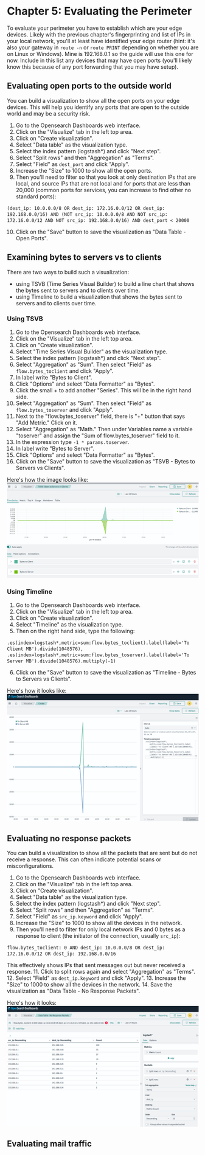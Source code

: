 # Chapter 5: Evaluating the Perimeter

To evaluate your perimeter you have to establish which are your edge devices. Likely with the previous chapter's fingerprinting and list of IPs in your local network, you'll at least have identified your edge router (hint: it's also your gateway in `route -n` or `route PRINT` depending on whether you are on Linux or Windows). Mine is 192.168.0.1 so the guide will use this one for now. Include in this list any devices that may have open ports (you'll likely know this because of any port forwarding that you may have setup).

## Evaluating open ports to the outside world
You can build a visualization to show all the open ports on your edge devices. This will help you identify any ports that are open to the outside world and may be a security risk.

1. Go to the Opensearch Dashboards web interface.
2. Click on the "Visualize" tab in the left top area.
3. Click on "Create visualization".
4. Select "Data table" as the visualization type.
5. Select the index pattern (logstash*) and click "Next step".
6. Select "Split rows" and then "Aggregation" as "Terms".
7. Select "Field" as `dest_port` and click "Apply".
8. Increase the "Size" to 1000 to show all the open ports.
9. Then you'll need to filter so that you look at only destination IPs that are local, and source IPs that are not local and for ports that are less than 20,000 (common ports for services, you can increase to find other no standard ports):
```
(dest_ip: 10.0.0.0/8 OR dest_ip: 172.16.0.0/12 OR dest_ip: 192.168.0.0/16) AND (NOT src_ip: 10.0.0.0/8 AND NOT src_ip: 172.16.0.0/12 AND NOT src_ip: 192.168.0.0/16) AND dest_port < 20000
```
10. Click on the "Save" button to save the visualization as "Data Table - Open Ports".

## Examining bytes to servers vs to clients
There are two ways to build such a visualization:
- using TSVB (Time Series Visual Builder) to build a line chart that shows the bytes sent to servers and to clients over time.
- using Timeline to build a visualization that shows the bytes sent to servers and to clients over time.

### Using TSVB
1. Go to the Opensearch Dashboards web interface.
2. Click on the "Visualize" tab in the left top area.
3. Click on "Create visualization".
4. Select "Time Series Visual Builder" as the visualization type.
5. Select the index pattern (logstash*) and click "Next step".
6. Select "Aggregation" as "Sum". Then select "Field" as `flow.bytes_toclient` and click "Apply".
7. In label write "Bytes to Client".
8. Click "Options" and select "Data Formatter" as "Bytes".
9. Click the small + to add another "Series". This will be in the right hand side.
10. Select "Aggregation" as "Sum". Then select "Field" as `flow.bytes_toserver` and click "Apply".
12. Next to the "flow.bytes_toserver" field, there is "+" button that says "Add Metric." Click on it.
13. Select "Aggregation" as "Math." Then under Variables name a variable "toserver" and assign the "Sum of flow.bytes_toserver" field to it.
14. In the expression type `-1 * params.toserver`.
15. In label write "Bytes to Server".
16. Click "Options" and select "Data Formatter" as "Bytes".
17. Click on the "Save" button to save the visualization as "TSVB - Bytes to Servers vs Clients".

Here's how the image looks like:
![TSVB - Bytes to Servers vs Clients](img/bytes-to-client-to-server.png)

### Using Timeline

1. Go to the Opensearch Dashboards web interface.
2. Click on the "Visualize" tab in the left top area.
3. Click on "Create visualization".
4. Select "Timeline" as the visualization type.
5. Then on the right hand side, type the following:

```
.es(index=logstash*,metric=sum:flow.bytes_toclient).label(label='To Client MB').divide(1048576),
.es(index=logstash*,metric=sum:flow.bytes_toserver).label(label='To Server MB').divide(1048576).multiply(-1)
```
6. Click on the "Save" button to save the visualization as "Timeline - Bytes to Servers vs Clients".

Here's how it looks like:
![Timeline - Bytes to Servers vs Clients](img/timeline-bytes-to-client-to-server.png)

## Evaluating no response packets
You can build a visualization to show all the packets that are sent but do not receive a response. This can often indicate potential scans or misconfigurations.

1. Go to the Opensearch Dashboards web interface.
2. Click on the "Visualize" tab in the left top area.
3. Click on "Create visualization".
4. Select "Data table" as the visualization type.
5. Select the index pattern (logstash*) and click "Next step".
6. Select "Split rows" and then "Aggregation" as "Terms".
7. Select "Field" as `src_ip.keyword` and click "Apply".
8. Increase the "Size" to 1000 to show all the devices in the network.
9. Then you'll need to filter for only local network IPs and 0 bytes as a response to client (the initiator of the connection, usually `src_ip`):
```
flow.bytes_toclient: 0 AND dest_ip: 10.0.0.0/8 OR dest_ip: 172.16.0.0/12 OR dest_ip: 192.168.0.0/16
```
This effectively shows IPs that sent messages out but never received a response.
11. Click to split rows again and select "Aggregation" as "Terms".
12. Select "Field" as `dest_ip.keyword` and click "Apply".
13. Increase the "Size" to 1000 to show all the devices in the network.
14. Save the visualization as "Data Table - No Response Packets".

Here's how it looks:
![Data Table - No Response Packets](img/no-response-packets.png)

## Evaluating mail traffic

